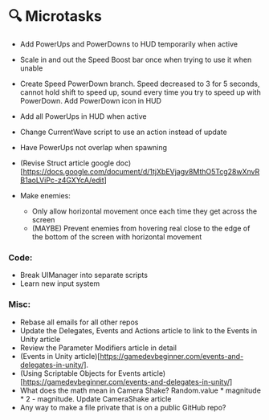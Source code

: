 # 🔍 Microtasks
- Add PowerUps and PowerDowns to HUD temporarily when active
- Scale in and out the Speed Boost bar once when trying to use it when unable
- Create Speed PowerDown branch.
Speed decreased to 3 for 5 seconds, cannot hold shift to speed up, sound every time you try to speed up with PowerDown. Add PowerDown icon in HUD

- Add all PowerUps in HUD when active
- Change CurrentWave script to use an action instead of update
- Have PowerUps not overlap when spawning
- (Revise Struct article google doc)[https://docs.google.com/document/d/1tjXbEVjagv8MthO5Tcg28wXnvRB1aoLViPc-z4GXYcA/edit]
- Make enemies:
    - Only allow horizontal movement once each time they get across the screen
    - (MAYBE) Prevent enemies from hovering real close to the edge of the bottom of the screen with horizontal movement

### Code:
- Break UIManager into separate scripts
- Learn new input system

### Misc:
- Rebase all emails for all other repos
- Update the Delegates, Events and Actions article to link to the Events in Unity article
- Review the Parameter Modifiers article in detail
- (Events in Unity article)[https://gamedevbeginner.com/events-and-delegates-in-unity/].
- (Using Scriptable Objects for Events article)[https://gamedevbeginner.com/events-and-delegates-in-unity/]
- What does the math mean in Camera Shake? Random.value * magnitude * 2 - magnitude. Update CameraShake article
- Any way to make a file private that is on a public GitHub repo?
